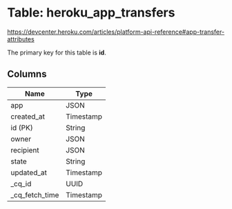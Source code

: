# Table: heroku_app_transfers
https://devcenter.heroku.com/articles/platform-api-reference#app-transfer-attributes

The primary key for this table is **id**.


## Columns
| Name          | Type          |
| ------------- | ------------- |
|app|JSON|
|created_at|Timestamp|
|id (PK)|String|
|owner|JSON|
|recipient|JSON|
|state|String|
|updated_at|Timestamp|
|_cq_id|UUID|
|_cq_fetch_time|Timestamp|